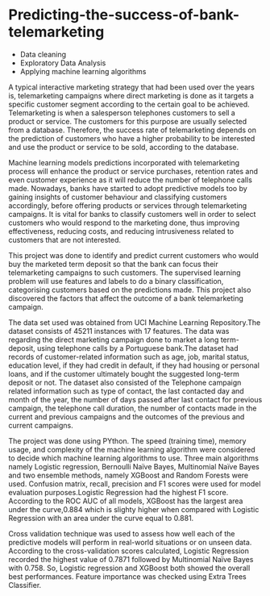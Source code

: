 # Predicting-the-success-of-bank-telemarketing

* Data cleaning 
* Exploratory Data Analysis 
* Applying machine learning algorithms

A typical interactive marketing strategy that had been used over the years is, telemarketing campaigns where direct marketing is done as it targets a specific customer segment according to the certain goal to be achieved. Telemarketing is when a salesperson telephones customers to sell a product or service. The customers for this purpose are usually selected from a database. Therefore, the success rate of telemarketing depends on the prediction of customers who have a higher probability to be interested and use the product or service to be sold, according to the database.

Machine learning models predictions incorporated with telemarketing process will enhance the product or service purchases, retention rates and even customer experience as it will reduce the number of telephone calls made. Nowadays, banks have started to adopt predictive models too by gaining insights of customer behaviour and classifying customers accordingly, before offering products or services through telemarketing campaigns. It is vital for banks to classify customers well in order to select customers who would respond to the marketing done, thus improving effectiveness, reducing costs, and reducing intrusiveness related to customers that are not interested.

This project was done to identify and predict current customers who would buy the marketed term deposit so that the bank can focus their telemarketing campaigns to such customers. The supervised learning problem will use features and labels to do a binary classification, categorising customers based on the predictions made. This project also discovered the factors that affect the outcome of a bank telemarketing campaign.

The data set used was obtained from UCI Machine Learning Repository.The dataset consists of 45211 instances with 17 features. The data was regarding the direct marketing campaign done to market a long term-deposit, using telephone calls by a Portuguese bank.The dataset had records of customer-related information such as age, job, marital status, education level, if they had credit in default, if they had housing or personal loans, and if the customer ultimately bought the suggested long-term deposit or not. The dataset also consisted of the Telephone campaign related information such as type of contact, the last contacted day and month of the year, the number of days passed after last contact for previous campaign, the telephone call duration, the number of contacts made in the current and previous campaigns and the outcomes of the previous and current campaigns.

The project was done using PYthon. The speed (training time), memory usage, and complexity of the machine learning algorithm were considered to decide which machine learning algorithms to use. Three main algorithms namely Logistic regression, Bernoulli Naïve Bayes, Multinomial Naïve Bayes and two ensemble methods, namely XGBoost and Random Forests were used. Confusion matrix, recall, precision and F1 scores were used for model evaluation purposes.Logistic Regression had the highest F1 score. According to the ROC AUC of all models, XGBoost has the largest area under the curve,0.884 which is slighty higher when compared with Logistic Regression with an area under the curve equal to 0.881.

Cross validation technique was used to assess how well each of the predictive models will perform in real-world situations or on unseen data. According to the cross-validation scores calculated, Logistic Regression recorded the highest value of 0.7871 followed by Multinomial Naïve Bayes with 0.758. So, Logistic regression and XGBoost both showed the overall best performances. Feature importance was checked using Extra Trees Classifier.
